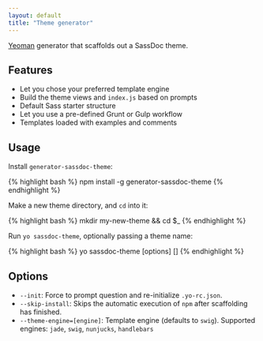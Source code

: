 ```yaml
---
layout: default
title: "Theme generator"
---
```


[Yeoman](http://yeoman.io) generator that scaffolds out a SassDoc theme.

## Features

* Let you chose your preferred template engine
* Build the theme views and `index.js` based on prompts
* Default Sass starter structure
* Let you use a pre-defined Grunt or Gulp workflow
* Templates loaded with examples and comments

## Usage

Install `generator-sassdoc-theme`:

{% highlight bash %}
npm install -g generator-sassdoc-theme
{% endhighlight %}

Make a new theme directory, and `cd` into it:

{% highlight bash %}
mkdir my-new-theme && cd $_
{% endhighlight %}

Run `yo sassdoc-theme`, optionally passing a theme name:

{% highlight bash %}
yo sassdoc-theme [options] [<themeName>]
{% endhighlight %}

## Options

* `--init`: Force to prompt question and re-initialize `.yo-rc.json`.
* `--skip-install`: Skips the automatic execution of `npm` after
  scaffolding has finished.
* `--theme-engine=[engine]`: Template engine (defaults to `swig`). Supported engines: `jade`, `swig`, `nunjucks`, `handlebars`
